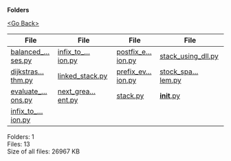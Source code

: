 **Folders**

[&lt;Go Back&gt;](../right.html)

<table><thead><tr class="header"><th><strong>File</strong></th><th><strong>File</strong></th><th><strong>File</strong></th><th><strong>File</strong></th></tr></thead><tbody><tr class="odd"><td><a href="balanced_parentheses.py">balanced_…ses.py</a> </td><td><a href="infix_to_prefix_conversion.py">infix_to_…ion.py</a> </td><td><a href="postfix_evaluation.py">postfix_e…ion.py</a> </td><td><a href="stack_using_dll.py">stack_using_dll.py</a> </td></tr><tr class="even"><td><a href="dijkstras_two_stack_algorithm.py">dijkstras…thm.py</a> </td><td><a href="linked_stack.py">linked_stack.py</a> </td><td><a href="prefix_evaluation.py">prefix_ev…ion.py</a> </td><td><a href="stock_span_problem.py">stock_spa…lem.py</a> </td></tr><tr class="odd"><td><a href="evaluate_postfix_notations.py">evaluate_…ons.py</a> </td><td><a href="next_greater_element.py">next_grea…ent.py</a> </td><td><a href="stack.py">stack.py</a> </td><td><a href="__init__.py"><strong>init</strong>.py</a> </td></tr><tr class="even"><td><a href="infix_to_postfix_conversion.py">infix_to_…ion.py</a> </td><td></td><td></td><td></td></tr></tbody></table>

Folders: 1  
Files: 13  
Size of all files: 26967 KB
